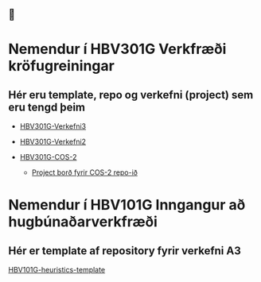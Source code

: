 ##  👋

# Nemendur í HBV301G Verkfræði kröfugreiningar 
## Hér eru template, repo og verkefni (project) sem eru tengd þeim 
- [HBV301G-Verkefni3](https://github.com/Hvannberg/HBV301G-Verkefni3)

- [HBV301G-Verkefni2](https://github.com/Hvannberg/HBV301G-Verkefni2)
- [HBV301G-COS-2](https://github.com/Hvannberg/HBV301G-COS-2)
  - [Project borð fyrir COS-2 repo-ið](https://github.com/users/Hvannberg/projects/9/views/1)
# Nemendur í HBV101G Inngangur að hugbúnaðarverkfræði 
## Hér er template af repository fyrir verkefni A3 
  [HBV101G-heuristics-template](https://github.com/Hvannberg/HBV101G-heuristics-template)

<!--
**Hvannberg/Hvannberg** is a ✨ _special_ ✨ repository because its `README.md` (this file) appears on your GitHub profile.

Here are some ideas to get you started:

- 🔭 I’m currently working on ...
- 🌱 I’m currently learning ...
- 👯 I’m looking to collaborate on ...
- 🤔 I’m looking for help with ...
- 💬 Ask me about ...
- 📫 How to reach me: ...
- 😄 Pronouns: ...
- ⚡ Fun fact: ...
-->
